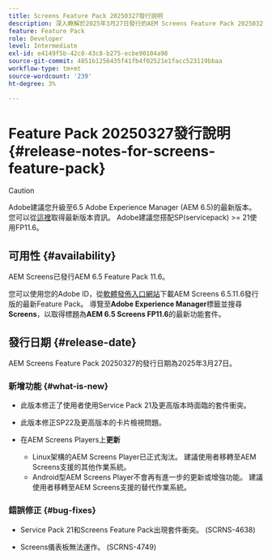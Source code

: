 ```yaml
---
title: Screens Feature Pack 20250327發行說明
description: 深入瞭解於2025年3月27日發行的AEM Screens Feature Pack 20250327。
feature: Feature Pack
role: Developer
level: Intermediate
exl-id: e4149f5b-42c0-43c8-b275-ecbe90104a98
source-git-commit: 4851b1256435f41fb4f02521e1facc523119bbaa
workflow-type: tm+mt
source-wordcount: '239'
ht-degree: 3%

---
```


# Feature Pack 20250327發行說明 {#release-notes-for-screens-feature-pack}

>[!CAUTION]
>Adobe建議您升級至6.5 Adobe Experience Manager (AEM 6.5)的最新版本。 您可以從[這裡](https://experienceleague.adobe.com/zh-hant/docs/experience-manager-65/content/release-notes/release-notes)取得最新版本資訊。
>Adobe建議您搭配SP(servicepack) >= 21使用FP11.6。

## 可用性 {#availability}

AEM Screens已發行AEM 6.5 Feature Pack 11.6。

您可以使用您的Adobe ID，從[軟體發佈入口網站](https://experience.adobe.com/#/downloads/content/software-distribution/en/aem.html)下載AEM Screens 6.5.11.6發行版的最新Feature Pack。 導覽至&#x200B;**Adobe Experience Manager**&#x200B;標籤並搜尋&#x200B;**Screens**，以取得標題為&#x200B;**AEM 6.5 Screens FP11.6**&#x200B;的最新功能套件。

## 發行日期 {#release-date}

AEM Screens Feature Pack 20250327的發行日期為2025年3月27日。

### 新增功能 {#what-is-new}

* 此版本修正了使用者使用Service Pack 21及更高版本時面臨的套件衝突。

* 此版本修正SP22及更高版本的卡片檢視問題。

* 在AEM Screens Players上&#x200B;**更新**
   * Linux架構的AEM Screens Player已正式淘汰。 建議使用者移轉至AEM Screens支援的其他作業系統。
   * Android型AEM Screens Player不會再有進一步的更新或增強功能。 建議使用者移轉至AEM Screens支援的替代作業系統。

### 錯誤修正 {#bug-fixes}

* Service Pack 21和Screens Feature Pack出現套件衝突。 (SCRNS-4638)

* Screens儀表板無法運作。 (SCRNS-4749)

